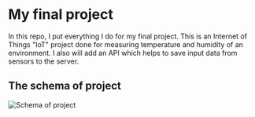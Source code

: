 # My final project 

In this repo, I put everything I do for my final project. This is an Internet of Things "IoT" project done for measuring temperature and humidity of an environment. 
I also will add an API which helps to save input data from sensors to the server. 

## The schema of project 

![Schema of project](./Schema.jpg)


